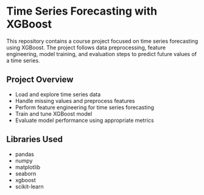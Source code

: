 # Time Series Forecasting with XGBoost

This repository contains a course project focused on time series forecasting using XGBoost. The project follows data preprocessing, feature engineering, model training, and evaluation steps to predict future values of a time series.

## Project Overview
- Load and explore time series data
- Handle missing values and preprocess features
- Perform feature engineering for time series forecasting
- Train and tune XGBoost model
- Evaluate model performance using appropriate metrics

## Libraries Used
- pandas
- numpy
- matplotlib
- seaborn
- xgboost
- scikit-learn
